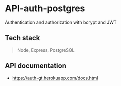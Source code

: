 # API-auth-postgres

Authentication and authorization with bcrypt and JWT

## Tech stack

> Node, Express, PostgreSQL

## API documentation

- https://auth-gt.herokuapp.com/docs.html
